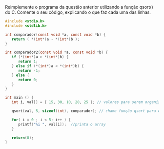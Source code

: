 Reimplemente o programa da questão anterior utilizando a função qsort() do C. Comente o seu
código, explicando o que faz cada uma das linhas.

~~~c
#include <stdio.h>
#include <stdlib.h>

int comparador(const void *a, const void *b) {
   return ( *(int*)a - *(int*)b );
}

int comparador2(const void *a, const void *b) {
   if (*(int*)a > *(int*)b) {
      return 1;
   } else if (*(int*)a < *(int*)b) {
      return -1;
   } else {
      return 0;
   }
}

int main () {
   int i, val[] = { 15, 30, 10, 20, 25 }; // valores para serem organizados

   qsort(val, 5, sizeof(int), comparador); // chama função qsort para ordenar a array

   for( i = 0 ; i < 5; i++ ) {
      printf("%i ", val[i]);  //printa o array
   }

   return(0);
}

~~~